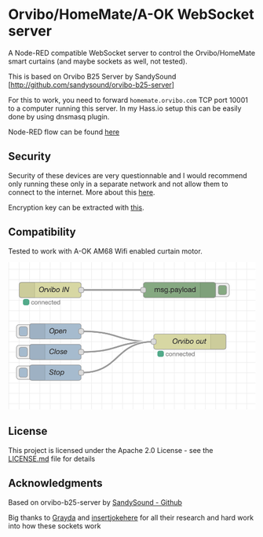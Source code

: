 
# Orvibo/HomeMate/A-OK WebSocket server

A Node-RED compatible WebSocket server to control the Orvibo/HomeMate smart curtains (and maybe sockets as well, not tested).

This is based on Orvibo B25 Server by SandySound [http://github.com/sandysound/orvibo-b25-server]

For this to work, you need to forward ``homemate.orvibo.com`` TCP port 10001 to a computer running this server. In my Hass.io setup this can be easily done by using dnsmasq plugin.

Node-RED flow can be found [here](orvibo.flow)

## Security

Security of these devices are very questionnable and I would recommend only running these only in a separate network and not allow them to connect to the internet. More about this [here](https://www.gearbrain.com/orvibo-smart-home-data-leak-2639044270.html).

Encryption key can be extracted with [this](https://gist.github.com/Grayda/eb48093bcfb96bfeec9c58ea301f2668).

## Compatibility

Tested to work with A-OK AM68 Wifi enabled curtain motor.

![Node-red](nodered.png)

## License

This project is licensed under the Apache 2.0 License - see the [LICENSE.md](LICENSE.md) file for details

## Acknowledgments

Based on orvibo-b25-server by [SandySound - Github](https://github.com/sandysound)

Big thanks to [Grayda](https://github.com/Grayda/) and [insertjokehere](https://github.com/insertjokehere) for all their research and hard work into how these sockets work

